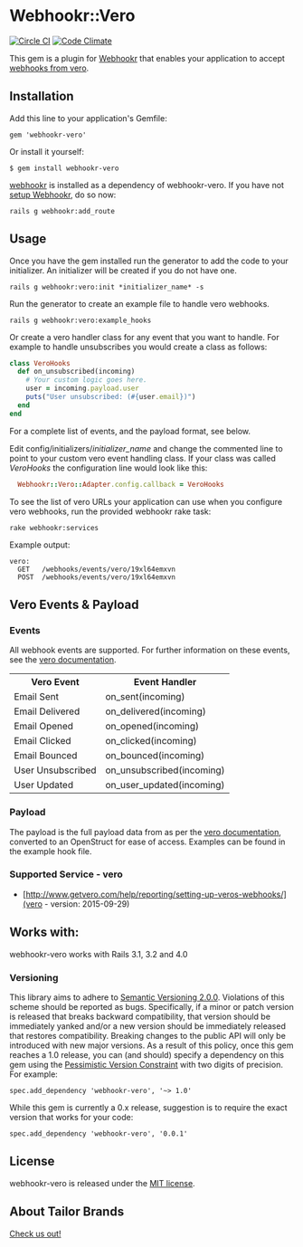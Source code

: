 # Webhookr::Vero

[![Circle CI](https://circleci.com/gh/TailorBrands/webhookr-vero.svg?style=svg)](https://circleci.com/gh/TailorBrands/webhookr-vero)
[![Code Climate](https://codeclimate.com/github/TailorBrands/webhookr-vero/badges/gpa.svg)](https://codeclimate.com/github/TailorBrands/webhookr-vero)

This gem is a plugin for [Webhookr](https://github.com/zoocasa/webhookr) that enables
your application to accept [webhooks from vero](http://www.getvero.com/help/reporting/setting-up-veros-webhooks/).

## Installation

Add this line to your application's Gemfile:

    gem 'webhookr-vero'

Or install it yourself:

    $ gem install webhookr-vero

[webhookr](https://github.com/zoocasa/webhookr) is installed as a dependency of webhookr-vero. If you have not [setup Webhookr](https://github.com/zoocasa/webhookr#usage--setup), do so now:

```console
rails g webhookr:add_route
```

## Usage

Once you have the gem installed run the generator to add the code to your initializer.
An initializer will be created if you do not have one.

```console
rails g webhookr:vero:init *initializer_name* -s
```

Run the generator to create an example file to handle vero webhooks.

```console
rails g webhookr:vero:example_hooks
```

Or create a vero handler class for any event that you want to handle. For example
to handle unsubscribes you would create a class as follows:

```ruby
class VeroHooks
  def on_unsubscribed(incoming)
    # Your custom logic goes here.
    user = incoming.payload.user
    puts("User unsubscribed: (#{user.email})")
  end
end
```

For a complete list of events, and the payload format, see below.

Edit config/initializers/*initializer_name* and change the commented line to point to
your custom vero event handling class. If your class was called *VeroHooks*
the configuration line would look like this:

```ruby
  Webhookr::Vero::Adapter.config.callback = VeroHooks
```

To see the list of vero URLs your application can use when you configure
vero webhooks,
run the provided webhookr rake task:

```console
rake webhookr:services
```

Example output:

```console
vero:
  GET	/webhooks/events/vero/19xl64emxvn
  POST	/webhooks/events/vero/19xl64emxvn
```

## Vero Events & Payload

### Events

All webhook events are supported. For further information on these events, see the
[vero documentation](http://www.getvero.com/help/reporting/setting-up-veros-webhooks/).

<table>
  <tr>
    <th>Vero Event</th>
    <th>Event Handler</th>
  </tr>
  <tr>
    <td>Email Sent</td>
    <td>on_sent(incoming)</td>
  </tr>
  <tr>
    <td>Email Delivered</td>
    <td>on_delivered(incoming)</td>
  </tr>
  <tr>
    <td>Email Opened</td>
    <td>on_opened(incoming)</td>
  </tr>
  <tr>
    <td>Email Clicked</td>
    <td>on_clicked(incoming)</td>
  </tr>
  <tr>
    <td>Email Bounced</td>
    <td>on_bounced(incoming)</td>
  </tr>
  <tr>
    <td>User Unsubscribed</td>
    <td>on_unsubscribed(incoming)</td>
  </tr>
  <tr>
    <td>User Updated</td>
    <td>on_user_updated(incoming)</td>
  </tr>
</table>

### Payload

The payload is the full payload data from as per the
[vero documentation](http://www.getvero.com/help/reporting/setting-up-veros-webhooks/), converted to an OpenStruct
for ease of access. Examples can be found in the example hook file.

### <a name="supported_services"></a>Supported Service - vero

* [http://www.getvero.com/help/reporting/setting-up-veros-webhooks/](vero - version: 2015-09-29)

## <a name="works_with"></a>Works with:

webhookr-vero works with Rails 3.1, 3.2 and 4.0

### Versioning
This library aims to adhere to [Semantic Versioning 2.0.0](http://semver.org/). Violations of this scheme should be reported as
bugs. Specifically, if a minor or patch version is released that breaks backward compatibility, that
version should be immediately yanked and/or a new version should be immediately released that restores
compatibility. Breaking changes to the public API will only be introduced with new major versions. As a
result of this policy, once this gem reaches a 1.0 release, you can (and should) specify a dependency on
this gem using the [Pessimistic Version Constraint](http://docs.rubygems.org/read/chapter/16#page74) with
two digits of precision. For example:

    spec.add_dependency 'webhookr-vero', '~> 1.0'

While this gem is currently a 0.x release, suggestion is to require the exact version that works for your code:

    spec.add_dependency 'webhookr-vero', '0.0.1'

## License

webhookr-vero is released under the [MIT license](http://www.opensource.org/licenses/MIT).

## About Tailor Brands

[Check us out!](https://www.tailorbrands.com)
